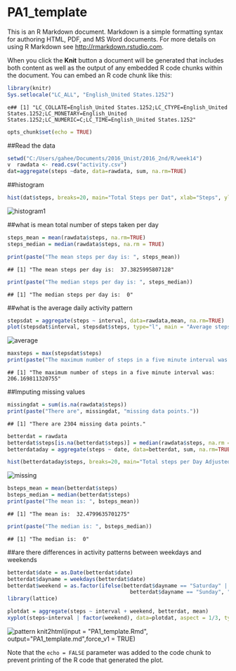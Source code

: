 # PA1_template

This is an R Markdown document. Markdown is a simple formatting syntax for authoring HTML, PDF, and MS Word documents. For more details on using R Markdown see <http://rmarkdown.rstudio.com>.

When you click the **Knit** button a document will be generated that includes both content as well as the output of any embedded R code chunks within the document. You can embed an R code chunk like this:


```r
library(knitr)
Sys.setlocale("LC_ALL", "English_United States.1252")
```

```
e## [1] "LC_COLLATE=English_United States.1252;LC_CTYPE=English_United States.1252;LC_MONETARY=English_United States.1252;LC_NUMERIC=C;LC_TIME=English_United States.1252"
```

```r
opts_chunk$set(echo = TRUE)
```
##Read the data

```r
setwd("C:/Users/gahee/Documents/2016_Unist/2016_2nd/R/week14")
v  rawdata <- read.csv("activity.csv")
dat=aggregate(steps ~date, data=rawdata, sum, na.rm=TRUE)
```

##histogram

```r
hist(dat$steps, breaks=20, main="Total Steps per Dat", xlab="Steps", ylab = "Frequency")
```

![histogram1](PA1_template_files/figure-html/histogram1-1.png)<!-- -->

##what is mean total number of steps taken per day

```r
steps_mean = mean(rawdata$steps, na.rm=TRUE)
steps_median = median(rawdata$steps, na.rm = TRUE)

print(paste("The mean steps per day is: ", steps_mean))
```

```
## [1] "The mean steps per day is:  37.3825995807128"
```

```r
print(paste("The median steps per day is: ", steps_median))
```

```
## [1] "The median steps per day is:  0"
```
##what is the average daily activity pattern

```r
stepsdat = aggregate(steps ~ interval, data=rawdata,mean, na.rm=TRUE)
plot(stepsdat$interval, stepsdat$steps, type="l", main = "Average steps per Five minute interval", xlab="Interval No.", ylab="steps")
```

![average](PA1_template_files/figure-html/average-1.png)<!-- -->

```r
maxsteps = max(stepsdat$steps)
print(paste("The maximum number of steps in a five minute interval was: ", maxsteps))
```

```
## [1] "The maximum number of steps in a five minute interval was:  206.169811320755"
```
##Imputing missing values

```r
missingdat = sum(is.na(rawdata$steps))
print(paste("There are", missingdat, "missing data points."))
```

```
## [1] "There are 2304 missing data points."
```

```r
betterdat = rawdata
betterdat$steps[is.na(betterdat$steps)] = median(rawdata$steps, na.rm = "TRUE")
betterdataday = aggregate(steps ~ date, data=betterdat, sum, na.rm=TRUE)
```

```r
hist(betterdataday$steps, breaks=20, main="Total steps per Day Adjusted Data", xlab="Steps", ylab="Frequency")
```

![missing](PA1_template_files/figure-html/missing-1.png)<!-- -->

```r
bsteps_mean = mean(betterdat$steps)
bsteps_median = median(betterdat$steps)
print(paste("The mean is: ", bsteps_mean))
```

```
## [1] "The mean is:  32.4799635701275"
```

```r
print(paste("The median is: ", bsteps_median))
```

```
## [1] "The median is:  0"
```

##are there differences in activity patterns between weekdays and weekends

```r
betterdat$date = as.Date(betterdat$date)
betterdat$dayname = weekdays(betterdat$date)
betterdat$weekend = as.factor(ifelse(betterdat$dayname == "Saturday" | 
                                       betterdat$dayname == "Sunday", "weekend", "weekday"))
library(lattice)
```

```r
plotdat = aggregate(steps ~ interval + weekend, betterdat, mean)
xyplot(steps~interval | factor(weekend), data=plotdat, aspect = 1/3, type = "l")
```

![pattern](PA1_template_files/figure-html/pattern-1.png)<!-- -->
knit2html(input = "PA1_template.Rmd", output="PA1_template.md",force_v1 = TRUE)

Note that the `echo = FALSE` parameter was added to the code chunk to prevent printing of the R code that generated the plot.
